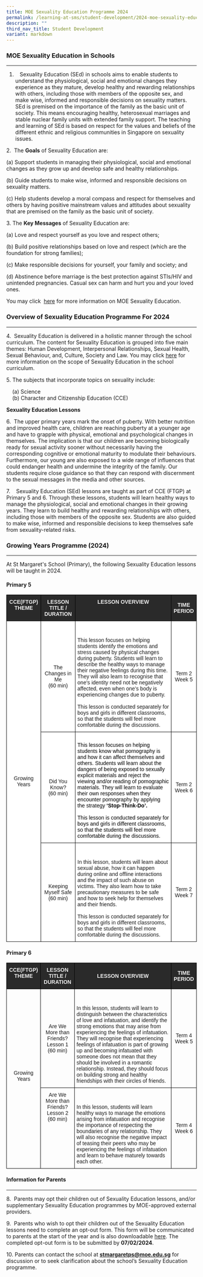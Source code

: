 ```yaml
---
title: MOE Sexuality Education Programme 2024
permalink: /learning-at-sms/student-development/2024-moe-sexuality-education-programme/
description: ""
third_nav_title: Student Development
variant: markdown
---
```

### MOE Sexuality Education in Schools
__________________________________________________________

1. &nbsp;&nbsp; Sexuality Education (SEd) in schools aims to enable students to understand the physiological, social and emotional changes they experience as they mature, develop healthy and rewarding relationships with others, including those with members of the opposite sex, and make wise, informed and responsible decisions on sexuality matters. SEd is premised on the importance of the family as the basic unit of society. This means encouraging healthy, heterosexual marriages and stable nuclear family units with extended family support. The teaching and learning of SEd is based on respect for the values and beliefs of the different ethnic and religious communities in Singapore on sexuality issues.

  
2.&nbsp; The&nbsp;**Goals**&nbsp;of Sexuality Education are:  
  
(a)	Support students in managing their physiological, social and emotional changes as they grow up and develop safe and healthy relationships. 

(b)	Guide students to make wise, informed and responsible decisions on sexuality matters. 

(c)	Help students develop a moral compass and respect for themselves and others by having positive mainstream values and attitudes about sexuality that are premised on the family as the basic unit of society. 
  
  
3\. The&nbsp;**Key Messages**&nbsp;of Sexuality Education are:  
  
(a)	Love and respect yourself as you love and respect others;

(b)	Build positive relationships based on love and respect (which are the foundation for strong families);

(c)	Make responsible decisions for yourself, your family and society; and

(d)	Abstinence before marriage is the best protection against STIs/HIV and unintended pregnancies. Casual sex can harm and hurt you and your loved ones.

You may click&nbsp; <a href="https://go.gov.sg/moe-sexuality-education" target="_blank">here</a> for more information on MOE Sexuality Education.  
  

### Overview of Sexuality Education Programme For 2024
__________________________________________________________


  

4.&nbsp; Sexuality Education is delivered in a holistic manner through the school curriculum. The content for Sexuality Education is grouped into five main themes: Human Development, Interpersonal Relationships, Sexual Health, Sexual Behaviour, and, Culture, Society and Law. You may click <a href="https://go.gov.sg/moe-sexuality-education-scope" target="_blank">here</a> for more information on the scope of Sexuality Education in the school curriculum.&nbsp;

5.&nbsp;The subjects that incorporate topics on sexuality include:

&nbsp; &nbsp; (a)&nbsp;Science  
&nbsp; &nbsp; (b)&nbsp;Character and Citizenship Education (CCE)  
  
**Sexuality Education Lessons**  


6.&nbsp;&nbsp;The upper primary years mark the onset of puberty. With better nutrition and improved health care, children are reaching puberty at a younger age and have to grapple with physical, emotional and psychological changes in themselves. The implication is that our children are becoming biologically ready for sexual activity sooner without necessarily having the corresponding cognitive or emotional maturity to modulate their behaviours. Furthermore, our young are also exposed to a wide range of influences that could endanger health and undermine the integrity of the family. Our students require close guidance so that they can respond with discernment to the sexual messages in the media and other sources.  

 
7.&nbsp; &nbsp; Sexuality Education (SEd) lessons are taught as part of CCE (FTGP) at Primary 5 and 6. Through these lessons, students will learn healthy ways to manage the physiological, social and emotional changes in their growing years. They learn to build healthy and rewarding relationships with others, including those with members of the opposite sex. Students are also guided to make wise, informed and responsible decisions to keep themselves safe from sexuality-related risks. 


### Growing Years Programme (2024)
__________________________________________________________


At St Margaret's School (Primary), the following Sexuality Education lessons will be taught in 2024.

####   Primary 5
<style type="text/css">
.tg  {border-collapse:collapse;border-spacing:0;}
.tg td{border-color:black;border-style:solid;border-width:1px;font-family:Arial, sans-serif;font-size:14px;
  overflow:hidden;padding:10px 5px;word-break:normal;}
.tg th{border-color:black;border-style:solid;border-width:1px;font-family:Arial, sans-serif;font-size:14px;
  font-weight:normal;overflow:hidden;padding:10px 5px;word-break:normal;}
.tg .tg-2705{background-color:#2A2A2A;color:#EEE;font-weight:bold;text-align:center;vertical-align:middle}
.tg .tg-8hqj{background-color:#2A2A2A;color:#EEE;font-weight:bold;text-align:center;vertical-align:top}
.tg .tg-f4yw{background-color:#FFF;text-align:center;vertical-align:middle}
.tg .tg-ktyi{background-color:#FFF;text-align:left;vertical-align:top}
</style>
<table class="tg">
<thead>
  <tr>
    <th class="tg-8hqj">CCE(FTGP) THEME</th>
    <th class="tg-8hqj">LESSON TITLE / DURATION</th>
    <th class="tg-8hqj">LESSON OVERVIEW</th>
    <th class="tg-2705"><span style="color:#EEE;background-color:#2A2A2A">TIME PERIOD</span></th>
  </tr>
</thead>
<tbody>
  <tr>
    <td class="tg-f4yw" rowspan="3">Growing Years  <br></td>
    <td class="tg-f4yw"> The Changes in Me<br>(60 min)</td>
    <td class="tg-ktyi"><br><br>This lesson focuses on helping students identify the emotions and stress caused by physical changes during puberty. Students will learn to describe the healthy ways to manage their negative feelings during this time. They will also learn to recognise that one’s identity need not be negatively affected, even when one’s body is experiencing changes due to puberty. 
<br><br>This lesson is conducted separately for boys and girls in different classrooms, so that the students will feel more comfortable during the discussions.<br></td>
    <td class="tg-f4yw"> Term 2<br>Week 5</td>
  </tr>
  <tr>
    <td class="tg-f4yw"> Did You Know?<br><span style="background-color:initial">(60 min)</span><br></td>
    <td class="tg-ktyi"><br><span style="font-weight:400;color:#000">This lesson focuses on helping students know what pornography is and how it can affect themselves and others. Students will learn about the dangers of being exposed to sexually explicit materials and reject the viewing and/or reading of pornographic materials. They will learn to evaluate their own responses when they encounter pornography by applying the strategy <b>‘Stop-Think-Do’.</b> 
<br><br>This lesson is conducted separately for boys and girls in different classrooms, so that the students will feel more comfortable during the discussions.<br></span></td>
    <td class="tg-f4yw">Term 2<br>Week 6 </td>
  </tr>
  <tr>
    <td class="tg-f4yw">Keeping Myself Safe<br><span style="background-color:initial">(60 min)</span><br></td>
    <td class="tg-ktyi"><br><br>In this lesson, students will learn about sexual abuse, how it can happen during online and offline interactions and the impact of such abuse on victims. They also learn how to take precautionary measures to be safe and how to seek help for themselves and their friends.
<br><br>This lesson is conducted separately for boys and girls in different classrooms, so that the students will feel more comfortable during the discussions.<br></td>
    <td class="tg-f4yw">Term 2<br>Week 7</td>
  </tr>
</tbody>
</table>

#### Primary 6

<style type="text/css">
.tg  {border-collapse:collapse;border-spacing:0;}
.tg td{border-color:black;border-style:solid;border-width:1px;font-family:Arial, sans-serif;font-size:14px;
  overflow:hidden;padding:10px 5px;word-break:normal;}
.tg th{border-color:black;border-style:solid;border-width:1px;font-family:Arial, sans-serif;font-size:14px;
  font-weight:normal;overflow:hidden;padding:10px 5px;word-break:normal;}
.tg .tg-baqh{text-align:center;vertical-align:top}
.tg .tg-2705{background-color:#2A2A2A;color:#EEE;font-weight:bold;text-align:center;vertical-align:middle}
.tg .tg-8hqj{background-color:#2A2A2A;color:#EEE;font-weight:bold;text-align:center;vertical-align:top}
.tg .tg-nrix{text-align:center;vertical-align:middle}
.tg .tg-0lax{text-align:left;vertical-align:top}
</style>
<table class="tg">
<thead>
  <tr>
    <th class="tg-8hqj">CCE(FTGP) THEME</th>
    <th class="tg-8hqj">LESSON TITLE / DURATION</th>
    <th class="tg-2705"><span style="color:#EEE;background-color:#2A2A2A">L</span>ESSON OVERVIEW</th>
    <th class="tg-2705"><span style="color:#EEE;background-color:#2A2A2A">TIME PERIOD</span></th>
  </tr>
</thead>
<tbody>
  <tr>
    <td class="tg-nrix" rowspan="3">Growing Years<br><br></td>
    <td class="tg-nrix">Are We More than Friends?<br>Lesson 1<br><span style="background-color:initial">(60 min)</span></td>
    <td class="tg-0lax"><br><br>In this lesson, students will learn to distinguish between the characteristics of love and infatuation, and identify the strong emotions that may arise from experiencing the feelings of infatuation. They will recognise that experiencing feelings of infatuation is part of growing up and becoming infatuated with someone does not mean that they should be involved in a romantic relationship. Instead, they should focus on building strong and healthy friendships with their circles of friends.<br></td>
    <td class="tg-nrix">Term 4<br>Week 5</td>
  </tr>
  <tr>
    <td class="tg-baqh"><span style="background-color:initial">Are We More than Friends?</span><br>Lesson 2<br><span style="background-color:initial">(60 min)</span></td>
    <td class="tg-0lax"><br><br>In this lesson, students will learn healthy ways to manage the emotions arising from infatuation and recognise the importance of respecting the boundaries of any relationship. They will also recognise the negative impact of teasing their peers who may be experiencing the feelings of infatuation and learn to behave maturely towards each other.<br></td>
    <td class="tg-nrix">Term 4<br>Week 6</td>
  </tr>
</tbody>
</table>

#### Information for Parents
__________________________________________________________

8.&nbsp; Parents may opt their children out of Sexuality Education lessons, and/or supplementary Sexuality Education programmes by MOE-approved external providers. 


9.&nbsp; Parents who wish to opt their children out of the Sexuality Education lessons need to complete an opt-out form. This form will be communicated  to parents at the start of the year and is also downloadable <a href="/files/GYS_Opt_out_Form_2024.pdf" target="_blank">here</a>. The completed opt-out form is to be submitted by <b>07/02/2024</b>. 


10.&nbsp;Parents can contact the school at <b>stmargaretps@moe.edu.sg</b> for discussion or to seek clarification about the school’s Sexuality Education programme.